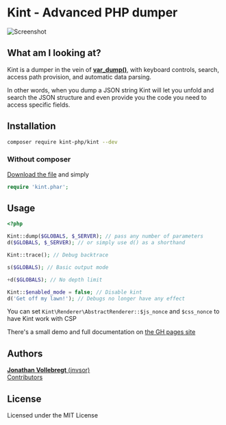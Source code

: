 # Kint - Advanced PHP dumper

![Screenshot](https://kint-php.github.io/kint/images/intro.png)

## What am I looking at?

Kint is a dumper in the vein of **[var_dump()](https://www.php.net/function.var_dump)**, with keyboard controls, search, access path provision, and automatic data parsing.

In other words, when you dump a JSON string Kint will let you unfold and search the JSON structure and even provide you the code you need to access specific fields.

## Installation

```bash
composer require kint-php/kint --dev
```

### Without composer

[Download the file](https://raw.githubusercontent.com/kint-php/kint/master/build/kint.phar) and simply
```php
require 'kint.phar';
```

## Usage

```php
<?php

Kint::dump($GLOBALS, $_SERVER); // pass any number of parameters
d($GLOBALS, $_SERVER); // or simply use d() as a shorthand

Kint::trace(); // Debug backtrace

s($GLOBALS); // Basic output mode

+d($GLOBALS); // No depth limit

Kint::$enabled_mode = false; // Disable kint
d('Get off my lawn!'); // Debugs no longer have any effect
```

You can set `Kint\Renderer\AbstractRenderer::$js_nonce` and `$css_nonce` to have Kint work with CSP

There's a small demo and full documentation on [the GH pages site](https://kint-php.github.io/kint/)

## Authors

[**Jonathan Vollebregt** (jnvsor)](https://github.com/jnvsor)  
[Contributors](https://github.com/kint-php/kint/graphs/contributors)

## License

Licensed under the MIT License
